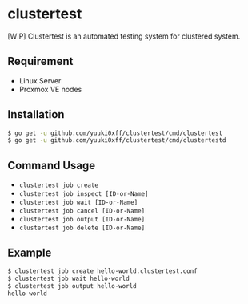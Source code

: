 # clustertest
\[WIP\] Clustertest is an automated testing system for clustered system.

## Requirement
* Linux Server
* Proxmox VE nodes

## Installation
```bash
$ go get -u github.com/yuuki0xff/clustertest/cmd/clustertest
$ go get -u github.com/yuuki0xff/clustertest/cmd/clustertestd
```

## Command Usage
* `clustertest job create`
* `clustertest job inspect [ID-or-Name]`
* `clustertest job wait [ID-or-Name]`
* `clustertest job cancel [ID-or-Name]`
* `clustertest job output [ID-or-Name]`
* `clustertest job delete [ID-or-Name]`

## Example
```bash
$ clustertest job create hello-world.clustertest.conf
$ clustertest job wait hello-world
$ clustertest job output hello-world
hello world
```
